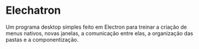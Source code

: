 # Elechatron
Um programa desktop simples feito em Electron para treinar a criação de menus nativos, novas janelas, a comunicação entre elas, a organização das pastas e a componentização.